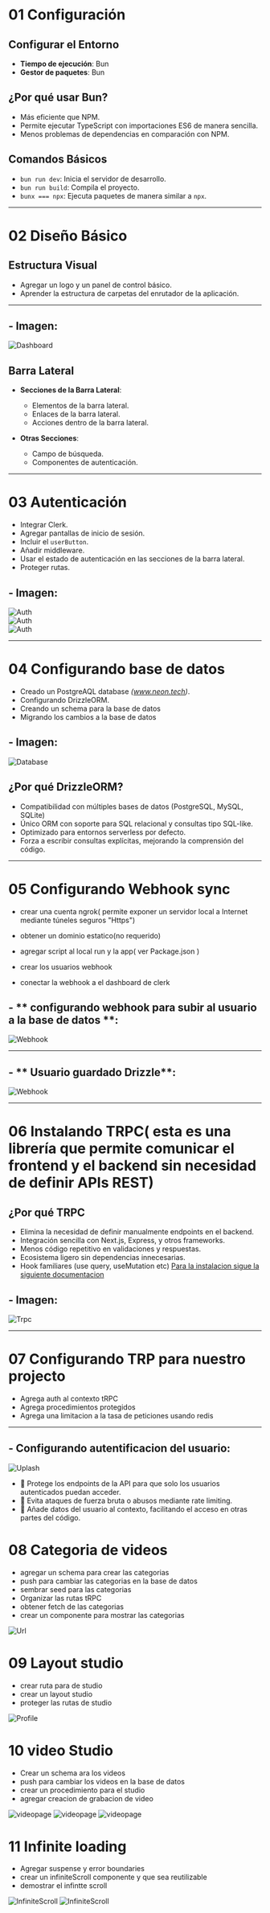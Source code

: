 # 01 Configuración

## Configurar el Entorno

- **Tiempo de ejecución**: Bun  
- **Gestor de paquetes**: Bun  

## ¿Por qué usar Bun?

- Más eficiente que NPM.  
- Permite ejecutar TypeScript con importaciones ES6 de manera sencilla.  
- Menos problemas de dependencias en comparación con NPM.  

## Comandos Básicos

- `bun run dev`: Inicia el servidor de desarrollo.  
- `bun run build`: Compila el proyecto.  
- `bunx === npx`: Ejecuta paquetes de manera similar a `npx`.  

---

# 02 Diseño Básico  

## Estructura Visual  


  - Agregar un logo y un panel de control básico.  
  - Aprender la estructura de carpetas del enrutador de la aplicación.  

---

## - **Imagen**:  
![Dashboard](./public/prueba%201.png)  

## Barra Lateral  

- **Secciones de la Barra Lateral**:  
  - Elementos de la barra lateral.  
  - Enlaces de la barra lateral.  
  - Acciones dentro de la barra lateral.  

- **Otras Secciones**:  
  - Campo de búsqueda.  
  - Componentes de autenticación.  

---

# 03 Autenticación  

- Integrar Clerk.  
- Agregar pantallas de inicio de sesión.  
- Incluir el `userButton`.  
- Añadir middleware.  
- Usar el estado de autenticación en las secciones de la barra lateral.  
- Proteger rutas.  

## - **Imagen**:  
![Auth](./public/1.jpeg)  
![Auth](./public/2.jpeg)  
![Auth](./public/3.jpeg)  

---

# 04 Configurando base de datos 

- Creado un PostgreAQL database *(www.neon.tech)*.
- Configurando DrizzleORM.
- Creando un schema para la base de datos
- Migrando los cambios a la base de datos
## - **Imagen**: 
![Database](./public/schema.png)

## ¿Por qué DrizzleORM?

- Compatibilidad con múltiples bases de datos (PostgreSQL, MySQL, SQLite)
- Único ORM con soporte para SQL relacional y consultas tipo SQL-like.
- Optimizado para entornos serverless por defecto.
- Forza a escribir consultas explícitas, mejorando la comprensión del código.

---

# 05 Configurando Webhook sync 

- crear una cuenta ngrok( permite exponer un servidor local a Internet mediante túneles seguros "Https")
- obtener un dominio estatico(no requerido)
- agregar script al local run y la app( ver Package.json )

- crear los usuarios webhook
- conectar la webhook a el dashboard de clerk 

## - ** configurando  webhook para subir al usuario a la base de datos  **:
![Webhook](./public/webhook3.png)

---

## - ** Usuario guardado Drizzle**:

![Webhook](./public/webhook1.png)

---

# 06 Instalando TRPC( esta es una librería que permite comunicar el frontend y el backend sin necesidad de definir APIs REST)

## ¿Por qué TRPC 

- Elimina la necesidad de definir manualmente endpoints en el backend.
- Integración sencilla con Next.js, Express, y otros frameworks.
- Menos código repetitivo en validaciones y respuestas.
- Ecosistema ligero sin dependencias innecesarias.  
- Hook familiares (use  query, useMutation etc)
[Para la instalacion sigue la siguiente documentacion](https://trpc.io/docs/client/react/server-components)

## - **Imagen**: 

![Trpc](./public/trpc.png)

--- 

# 07 Configurando TRP para nuestro projecto

- Agrega auth al contexto tRPC
- Agrega procedimientos protegidos
- Agrega una limitacion a la tasa de peticiones usando redis

--- 

## - **Configurando autentificacion del usuario**: 

![Uplash](./public/uplash.png)

- 🔹 Protege los endpoints de la API para que solo los usuarios autenticados puedan acceder.
- 🔹 Evita ataques de fuerza bruta o abusos mediante rate limiting.
- 🔹 Añade datos del usuario al contexto, facilitando el acceso en otras partes del código.

# 08 Categoria de videos

- agregar un schema para crear las categorias
- push para cambiar las categorias en la base de datos
- sembrar seed para las  categorias
- Organizar las rutas tRPC
- obtener fetch de las categorias
- crear un componente para mostrar las categorias

![Url](./public/url.png)

# 09 Layout studio

- crear ruta para de studio
- crear un layout studio
- proteger las rutas de studio

![Profile](./public/profile.jpeg)

# 10 video Studio

- Crear un schema ara los videos
- push para cambiar los videos en la base de datos
- crear  un procedimiento para el studio
- agregar creacion de grabacion de video

![videopage](./public/schemavideos.png)
![videopage](./public/tabla.jpeg)
![videopage](./public/videoapge.jpeg)

# 11 Infinite loading

- Agregar suspense y error boundaries
- crear un infiniteScroll componente y que sea reutilizable
- demostrar el infintte scroll 

![InfiniteScroll](./public/lazy.jpeg)
![InfiniteScroll](./public/lazy2.jpeg)
